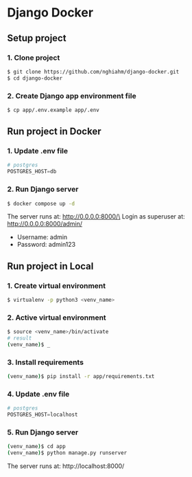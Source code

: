 # Django Docker

## Setup project
### 1. Clone project
```bash
$ git clone https://github.com/nghiahm/django-docker.git
$ cd django-docker
```
### 2. Create Django app environment file
```bash
$ cp app/.env.example app/.env
```

## Run project in Docker
### 1. Update .env file
```python
# postgres
POSTGRES_HOST=db
```
### 2. Run Django server
```bash
$ docker compose up -d
```
The server runs at: http://0.0.0.0:8000/\
Login as superuser at: http://0.0.0.0:8000/admin/
- Username: admin
- Password: admin123

## Run project in Local
### 1. Create virtual environment
```bash
$ virtualenv -p python3 <venv_name>
```
### 2. Active virtual environment
```bash
$ source <venv_name>/bin/activate
# result
(venv_name)$ _
```
### 3. Install requirements
```bash
(venv_name)$ pip install -r app/requirements.txt
```
### 4. Update .env file
```python
# postgres
POSTGRES_HOST=localhost
```
### 5. Run Django server
```bash
(venv_name)$ cd app
(venv_name)$ python manage.py runserver
```
The server runs at: http://localhost:8000/
